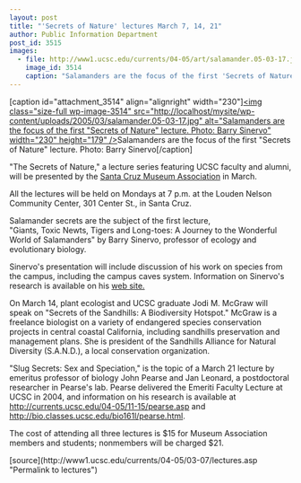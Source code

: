 ```yaml
---
layout: post
title: "'Secrets of Nature' lectures March 7, 14, 21"
author: Public Information Department
post_id: 3515
images:
  - file: http://www1.ucsc.edu/currents/04-05/art/salamander.05-03-17.jpg
    image_id: 3514
    caption: "Salamanders are the focus of the first 'Secrets of Nature' lecture. Photo: Barry Sinervo"
---
```


[caption id="attachment_3514" align="alignright" width="230"]<a href="http://localhost/mysite/wp-content/uploads/2005/03/salamander.05-03-17.jpg"><img class="size-full wp-image-3514" src="http://localhost/mysite/wp-content/uploads/2005/03/salamander.05-03-17.jpg" alt="Salamanders are the focus of the first "Secrets of Nature" lecture. Photo: Barry Sinervo" width="230" height="179" /></a>Salamanders are the focus of the first "Secrets of Nature" lecture. Photo: Barry Sinervo[/caption]
<a name="content" id="content"></a>
<p>
  "The Secrets of Nature," a lecture series featuring UCSC faculty and alumni, will be presented by the <a href="http://www.santacruzmuseums.org">Santa Cruz Museum Association</a> in March.
</p>
<p>
  All the lectures will be held on Mondays at 7 p.m. at the Louden Nelson Community Center, 301 Center St., in Santa Cruz.<br>
</p>
<p>
  Salamander secrets are the subject of the first lecture,<br>
  "Giants, Toxic Newts, Tigers and Long-toes: A Journey to the Wonderful World of Salamanders" by Barry Sinervo, professor of ecology and evolutionary biology.
</p>
<p>
  Sinervo's presentation will include discussion of his work on species from the campus, including the campus caves system. Information on Sinervo's research is available on his <a href="http://biosci.ucsc.edu/faculty/sinervo.html">web site.</a><br>
</p>
<p>
  On March 14, plant ecologist and UCSC graduate Jodi M. McGraw will speak on "Secrets of the Sandhills: A Biodiversity Hotspot." McGraw is a freelance biologist on a variety of endangered species conservation projects in central coastal California, including sandhills preservation and management plans. She is president of the Sandhills Alliance for Natural Diversity (S.A.N.D.), a local conservation organization.<br>
</p>
<p>
  "Slug Secrets: Sex and Speciation," is the topic of a March 21 lecture by emeritus professor of biology John Pearse and Jan Leonard, a postdoctoral researcher in Pearse's lab. Pearse delivered the Emeriti Faculty Lecture at UCSC in 2004, and information on his research is available at<br>
  <a href="http://currents.ucsc.edu/04-05/11-15/pearse.asp">http://currents.ucsc.edu/04-05/11-15/pearse.asp</a> and <a href="http://bio.classes.ucsc.edu/bio161l/pearse.html">http://bio.classes.ucsc.edu/bio161l/pearse.html</a>.<br>
</p>
<p>
  The cost of attending all three lectures is $15 for Museum Association members and students; nonmembers will be charged $21.
</p>
[source](http://www1.ucsc.edu/currents/04-05/03-07/lectures.asp "Permalink to lectures")
